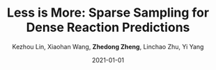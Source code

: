 ---
title: "Less is More: Sparse Sampling for Dense Reaction Predictions"
collection: publications
permalink: /publication/2021-01-01-Less-is-More-Sparse-Sampling-for-Dense-Reaction-Predictions
date: 2021-01-01
doi: 
venue: 'CVPRW'
paperurl: 'https://zdzheng.xyz/files/CVPRW2021_EEV.pdf'
code: 'https://github.com/HenryLittle/EEV-Challenge-2021'
author: 'Kezhou Lin,  Xiaohan Wang,  <strong>Zhedong Zheng</strong>,  Linchao Zhu,  Yi Yang'
citation: ' Kezhou Lin,  Xiaohan Wang,  Zhedong Zheng,  Linchao Zhu,  Yi Yang, &quot;Less is More: Sparse Sampling for Dense Reaction Predictions.&quot; CVPRW, 2021.'
pub_year: '2021'
bib: >
    '@inproceedings{lin2021more,
    author = "Lin, Kezhou and Wang, Xiaohan and Zheng, Zhedong and Zhu, Linchao and Yang, Yi",
    title = "Less is More: Sparse Sampling for Dense Reaction Predictions",
    year = "2021",
    booktitle = "CVPRW",
    url = "https://zdzheng.xyz/files/CVPRW2021\_EEV.pdf",
    code = "https://github.com/HenryLittle/EEV-Challenge-2021"
    }'

---